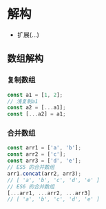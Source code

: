 # 解构

+ 扩展(...)

## 数组解构

### 复制数组

```js
const a1 = [1, 2];
// 浅复制a1
const a2 = [...a1];
const [...a2] = a1;
```

### 合并数组

```js
const arr1 = ['a', 'b'];
const arr2 = ['c'];
const arr3 = ['d', 'e'];
// ES5 的合并数组
arr1.concat(arr2, arr3);
// [ 'a', 'b', 'c', 'd', 'e' ]
// ES6 的合并数组
[...arr1, ...arr2, ...arr3]
// [ 'a', 'b', 'c', 'd', 'e' ]
```